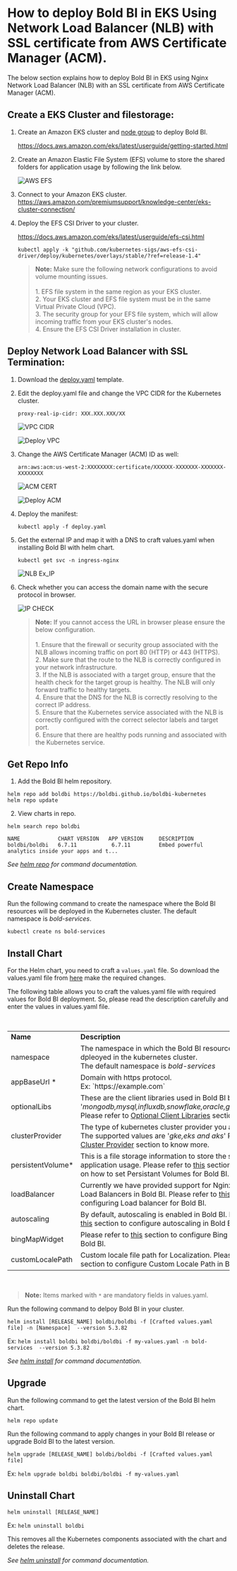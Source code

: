 # How to deploy Bold BI in EKS Using Network Load Balancer (NLB) with SSL certificate from AWS Certificate Manager (ACM).

The below section explains how to deploy Bold BI in EKS using Nginx Network Load Balancer (NLB) with an SSL certificate from AWS Certificate Manager (ACM).

## Create a EKS Cluster and filestorage:

1. Create an Amazon EKS cluster and [node group](https://docs.aws.amazon.com/eks/latest/userguide/eks-compute.html) to deploy Bold BI.

   https://docs.aws.amazon.com/eks/latest/userguide/getting-started.html 

2. Create an Amazon Elastic File System (EFS) volume to store the shared folders for application usage by following the link below.

   ![AWS EFS](../images/aws-efs.png)

3. Connect to your Amazon EKS cluster.
   https://aws.amazon.com/premiumsupport/knowledge-center/eks-cluster-connection/
  
4. Deploy the EFS CSI Driver to your cluster.

   https://docs.aws.amazon.com/eks/latest/userguide/efs-csi.html 

	```console
	kubectl apply -k "github.com/kubernetes-sigs/aws-efs-csi-driver/deploy/kubernetes/overlays/stable/?ref=release-1.4"
	```
	
	> <b>Note:</b> Make sure the following network configurations to avoid volume mounting issues.<br/><br/>
		1. EFS file system in the same region as your EKS cluster.<br/>
		2. Your EKS cluster and EFS file system must be in the same Virtual Private Cloud (VPC).<br/>
		3. The security group for your EFS file system, which will allow incoming traffic from your EKS cluster's nodes.<br/>
		4. Ensure the EFS CSI Driver installation in cluster.<br/>

## Deploy Network Load Balancer with SSL Termination:

1. Download the [deploy.yaml](https://raw.githubusercontent.com/kubernetes/ingress-nginx/controller-v1.5.1/deploy/static/provider/aws/nlb-with-tls-termination/deploy.yaml) template.

2. Edit the deploy.yaml file and change the VPC CIDR for the Kubernetes cluster.

	```console
	proxy-real-ip-cidr: XXX.XXX.XXX/XX
	```
	![VPC CIDR](images/VPC_CIDR.png)
	
	![Deploy VPC](images/deploy-vpc.png)
	
3. Change the AWS Certificate Manager (ACM) ID as well:

	```console
	arn:aws:acm:us-west-2:XXXXXXXX:certificate/XXXXXX-XXXXXXX-XXXXXXX-XXXXXXXX
	```
	![ACM CERT](images/acm-cert.png)
	
	![Deploy ACM](images/deploy-acm.png)

4. Deploy the manifest:
   
   ```console
   kubectl apply -f deploy.yaml
   ```
   
5. Get the external IP and map it with a DNS to craft values.yaml when installing Bold BI with helm chart.
   
   ```console
   kubectl get svc -n ingress-nginx
   ```
   
   ![NLB Ex_IP](images/nlb-ex-ip.png)
   
6. Check whether you can access the domain name with the secure protocol in browser.
  
   ![IP CHECK](images/ex-ip-checking.png)
   
	> **Note:** If you cannot access the URL in browser please ensure the below configuration.<br/><br/>
		1. Ensure that the firewall or security group associated with the NLB allows incoming traffic on port 80 (HTTP) or 443 (HTTPS).<br/>
		2. Make sure that the route to the NLB is correctly configured in your network infrastructure.<br/>
		3. If the NLB is associated with a target group, ensure that the health check for the target group is healthy. The NLB will only forward traffic to healthy targets.<br/>
		4. Ensure that the DNS for the NLB is correctly resolving to the correct IP address.<br/>
		5. Ensure that the Kubernetes service associated with the NLB is correctly configured with the correct selector labels and target port.<br/>
		6. Ensure that there are healthy pods running and associated with the Kubernetes service.<br/>

## Get Repo Info

1. Add the Bold BI helm repository.

```console
helm repo add boldbi https://boldbi.github.io/boldbi-kubernetes
helm repo update
```

2. View charts in repo.

```console
helm search repo boldbi

NAME            CHART VERSION   APP VERSION     DESCRIPTION
boldbi/boldbi   6.7.11           6.7.11         Embed powerful analytics inside your apps and t...
```

_See [helm repo](https://helm.sh/docs/helm/helm_repo/) for command documentation._

## Create Namespace

Run the following command to create the namespace where the Bold BI resources will be deployed in the Kubernetes cluster. The default namespace is <i>bold-services</i>.

```console
kubectl create ns bold-services
```

## Install Chart

For the Helm chart, you need to craft a `values.yaml` file. So download the values.yaml file from [here](https://raw.githubusercontent.com/boldbi/boldbi-kubernetes/main/helm/custom-values/eks-values.yaml) make the required changes.

The following table allows you to craft the values.yaml file with required values for Bold BI deployment. So, please read the description carefully and enter the values in values.yaml file.

<br/>

<table>
    <tr>
      <td>
       <b>Name</b>
      </td>
      <td>
       <b>Description</b>
      </td>
    </tr>
    <tr>
      <td>
       namespace
      </td>
      <td>
       The namespace in which the Bold BI resources will be dpleoyed in the kubernetes cluster.<br/>
       The default namespace is <i>bold-services</i>
      </td>
    </tr>
    <tr>
      <td>
       appBaseUrl *
      </td>
      <td>
       Domain with https protocol.
       <br/>
       Ex: `https://example.com`
      </td>
    </tr>
    <tr>
      <td>
       optionalLibs
      </td>
      <td>
       These are the client libraries used in Bold BI by default.<br/>
       '<i>mongodb,mysql,influxdb,snowflake,oracle,google,clickhouse</i>'<br/>
       Please refer to <a href='docs/configuration.md#client-libraries'>Optional Client Libraries</a> section to know more.
      </td>
    </tr>
    <tr>
      <td>
       clusterProvider
      </td>
      <td>
       The type of kubernetes cluster provider you are using.<br/>
       The supported values are '<i>gke,eks and aks</i>'
       Please refer to <a href='configuration.md#cluster-provider'>Cluster Provider</a> section to know more.
      </td>
    </tr>
    <tr>
      <td>
       persistentVolume*
      </td>
      <td>
       This is a file storage information to store the shared folders for application usage.
       Please refer to <a href='configuration.md#persistent-volume'>this</a> section to know more on how to set Persistant Volumes for Bold BI.
      </td>
    </tr>
    <tr>
      <td>
       loadBalancer
      </td>
      <td>
       Currently we have provided support for Nginx and Istio as Load Balancers in Bold BI. Please refer to <a href='docs/configuration.md#load-balancing'>this</a> section for configuring Load balancer for Bold BI.
      </td>
    </tr>
    <tr>
      <td>
       autoscaling
      </td>
      <td>
       By default, autoscaling is enabled in Bold BI. Please refer to <a href='configuration.md#auto-scaling'>this</a> section to configure autoscaling in Bold BI.
      </td>
    </tr>
    <tr>
      <td>
       bingMapWidget
      </td>
      <td>
       Please refer to <a href='configuration.md#bing-map-widget'>this</a> section to configure Bing Map Widget in Bold BI.
      </td>
    </tr>
    <tr>
      <td>
       customLocalePath
      </td>
      <td>
       Custom locale file path for Localization.
       Please refer to <a href='configuration.md#custom-locale-path'>this</a> section to configure Custom Locale Path in Bold BI.
      </td>
    </tr>
    </table>
<br/>

> **Note:** Items marked with `*` are mandatory fields in values.yaml.

Run the following command to delpoy Bold BI in your cluster.

```console
helm install [RELEASE_NAME] boldbi/boldbi -f [Crafted values.yaml file] -n [Namespace]  --version 5.3.82
```
Ex:  `helm install boldbi boldbi/boldbi -f my-values.yaml -n bold-services  --version 5.3.82`

_See [helm install](https://helm.sh/docs/helm/helm_install/) for command documentation._

## Upgrade

Run the following command to get the latest version of the Bold BI helm chart.

```console
helm repo update
```

Run the following command to apply changes in your Bold BI release or upgrade Bold BI to the latest version.

```console
helm upgrade [RELEASE_NAME] boldbi/boldbi -f [Crafted values.yaml file]
```

Ex:  `helm upgrade boldbi boldbi/boldbi -f my-values.yaml`

## Uninstall Chart

```console
helm uninstall [RELEASE_NAME]
```
Ex:  `helm uninstall boldbi`

This removes all the Kubernetes components associated with the chart and deletes the release.

_See [helm uninstall](https://helm.sh/docs/helm/helm_uninstall/) for command documentation._

